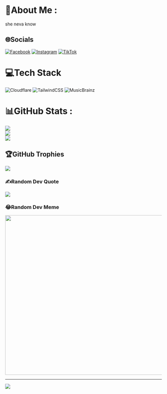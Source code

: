 # 💫About Me :
she neva know

## 🌐Socials
[![Facebook](https://img.shields.io/badge/Facebook-%231877F2.svg?logo=Facebook&logoColor=white)](https://facebook.com/yikhq09) [![Instagram](https://img.shields.io/badge/Instagram-%23E4405F.svg?logo=Instagram&logoColor=white)](https://instagram.com/yi_khq09) [![TikTok](https://img.shields.io/badge/TikTok-%23000000.svg?logo=TikTok&logoColor=white)](https://tiktok.com/@30khg09) 

# 💻Tech Stack
![Cloudflare](https://img.shields.io/badge/Cloudflare-F38020?style=for-the-badge&logo=Cloudflare&logoColor=white) ![TailwindCSS](https://img.shields.io/badge/tailwindcss-%2338B2AC.svg?style=for-the-badge&logo=tailwind-css&logoColor=white) ![MusicBrainz](https://img.shields.io/badge/Musicbrainz-EB743B?style=for-the-badge&logo=musicbrainz&logoColor=BA478F)
# 📊GitHub Stats :
![](https://github-readme-stats.vercel.app/api?username=howlongisforever&theme=chartreuse-dark&hide_border=false&include_all_commits=false&count_private=false)<br/>
![](https://github-readme-streak-stats.herokuapp.com/?user=howlongisforever&theme=chartreuse-dark&hide_border=false)<br/>
![](https://github-readme-stats.vercel.app/api/top-langs/?username=howlongisforever&theme=chartreuse-dark&hide_border=false&include_all_commits=false&count_private=false&layout=compact)

## 🏆GitHub Trophies
![](https://github-trophies.vercel.app/?username=howlongisforever&theme=radical&no-frame=false&no-bg=false&margin-w=4)

### ✍️Random Dev Quote
![](https://quotes-github-readme.vercel.app/api?type=horizontal&theme=radical)

### 😂Random Dev Meme
<img src="https://random-memer.herokuapp.com/" width="512px"/>

---
[![](https://visitcount.itsvg.in/api?id=howlongisforever&icon=0&color=0)](https://visitcount.itsvg.in)
